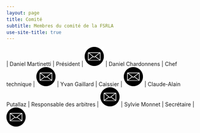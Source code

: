 ```yaml
---
layout: page
title: Comité
subtitle: Membres du comité de la FSRLA
use-site-title: true
---
```


 | Daniel Martinetti | Président | [![mail](/img/mail.png)](mailto:david@martinettisa.ch)
 | Daniel Chardonnens | Chef technique | [![mail](/img/mail.png)](mailto:chardon@informaniak.ch)
 | Yvan Gaillard | Caissier | [![mail](/img/mail.png)](mailto:gaillard.yvan@netplus.ch)
 | Claude-Alain Putallaz | Responsable des arbitres | [![mail](/img/mail.png)](mailto:vizepraesident@swisswrestling.ch)
 | Sylvie Monnet | Secrétaire | [![mail](/img/mail.png)](mailto:sylviemonnet68@gmail.com)

